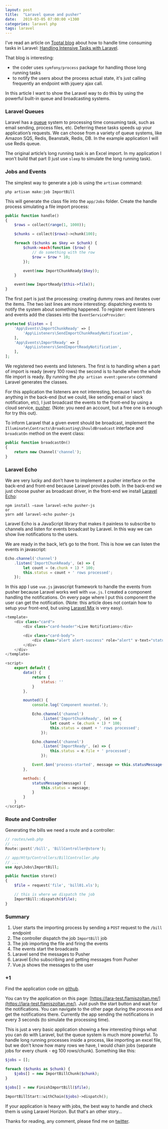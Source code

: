 ```yaml
---
layout: post
title:  "Laravel queue and pusher"
date:   2019-03-05 07:00:00 +1300
categories: laravel php
tags: laravel
---
```

I've read an article on [Toptal blog](https://www.toptal.com/blog) about how to handle time consuming tasks in Laravel: [Handling Intensive Tasks with Laravel](https://www.toptal.com/laravel/handling-intensive-tasks-with-laravel).

That blog is interesting:
- the coder uses `symfony/process` package for handling those long running tasks
- to notify the users about the process actual state, it's just calling frequently an endpoint with jquery ajax call.

In this article I want to show the Laravel way to do this by using the powerful built-in queue and broadcasting systems.

<!--more-->

### Laravel Queues

Laravel has a [queue](https://laravel.com/docs/5.8/queues) system to processing time consuming task, such as email sending, process files, etc. Deferring these tasks speeds up your application’s requests. We can choose from a variety of queue systems, like Amazon SQS, Redis, Beanstalk, Redis, DB. In the example application I will use Redis queue.

The original article’s long running task is an Excel import. In my application I won’t build that part (I just use `sleep` to simulate the long running task).

### Jobs and Events

The simplest way to generate a job is using the  `artisan` command:

```
php artisan make:job ImportBill
```

This will generate the class file into the `app/Jobs` folder. Create the handle process simulating a file import process:

```php
public function handle()
{
    $rows = collect(range(1, 1000));

    $chunks = collect($rows)->chunk(100);

    foreach ($chunks as $key => $chunk) {
        $chunk->each(function ($row) {
            // do something with the row
            $row = $row * 10;
        });

        event(new ImportChunkReady($key));
    }

    event(new ImportReady($this->file));
}
```

The first part is just the processing: creating dummy rows and iterates over the items. The two last lines are more interesting: dispatching events to notify the system about something happened.
To register event listeners and events add the classes into the `EventServiceProvider`:

```php
protected $listen = [
    'App\Events\ImportChunkReady' => [
        'App\Listeners\SendImportChunkReadyNotification',
    ],
    'App\Events\ImportReady' => [
        'App\Listeners\SendImportReadyNotification',
    ],
];
```

We registered two events and listeners. The first is to handling when a part of import is ready (every 100 rows) the second is to handle when the whole file import is ready. By running the `php artisan event:generate` command Laravel generates the classes.

For this application the listeners are not interesting, because I won’t do anything in the back-end (but we could, like sending email or slack notification, etc), I just broadcast the events to the front-end by using a cloud service, [pusher](https://pusher.com).  (Note: you need an account, but a free one is enough for try this out).

To inform Laravel that a given event should be broadcast, implement the `Illuminate\Contracts\Broadcasting\ShouldBroadcast` interface and `broadcatOn` method on the event class:

```php
public function broadcastOn()
{
    return new Channel('channel');
}
```

### Laravel Echo

We are very lucky and don’t have to implement a pusher interface on the back-end and front-end because Laravel provides both. In the back-end we just choose pusher as broadcast driver, in the front-end we install [Laravel Echo](https://laravel.com/docs/5.8/broadcasting#receiving-broadcasts):

```
npm install —save laravel-echo pusher-js
or
yarn add laravel-echo pusher-js
```

Laravel Echo is a JavaScript library that makes it painless to subscribe to channels and listen for events broadcast by Laravel. In this way we can show live notifications to the users.

We are ready in the back, let’s go to the front.
This is how we can listen the events in javascript:

```javascript
Echo.channel('channel')
    .listen('ImportChunkReady', (e) => {
        let count = (e.chunk + 1) * 100;
        this.status = count + ' rows processed';
    });
```

In this app I use `vue.js` javascript framework to handle the events from pusher because Laravel works well with `vue.js`. I created a component handling the notifications. On every page where I put this component the user can get the notification. (Note: this article does not contain how to setup your front-end, but using [Laravel Mix](https://laravel.com/docs/5.8/mix) is very easy).

```javascript
<template>
    <div class="card">
        <div class="card-header">Live Notifications</div>

        <div class="card-body">
            <div class="alert alert-success" role="alert" v-text="status" v-if="status"></div>
        </div>
    </div>
</template>

<script>
    export default {
        data() {
            return {
                status: ''
            }
        },

        mounted() {
            console.log('Component mounted.');

            Echo.channel('channel')
                .listen('ImportChunkReady', (e) => {
                    let count = (e.chunk + 1) * 100;
                    this.status = count + ' rows processed';
                });

            Echo.channel('channel')
                .listen('ImportReady', (e) => {
                    this.status = e.file + ' processed';
                });

            Event.$on('process-started', message => this.statusMessage(message));
        },

        methods: {
            statusMessage(message) {
                this.status = message;
            }
        }
    }
</script>
```

### Route and Controller
Generating the bills we need a route and a controller:

```php
// routes/web.php
// ...
Route::post('/bill', 'BillController@store');

// app/Http/Controllers/BillController.php
// ...
use App\Jobs\ImportBill;

public function store()
{
    $file = request('file', 'bill01.xls');

    // this is where we dispatch the job
    ImportBill::dispatch($file);
}
```

### Summary

1. User starts the importing process by sending a `POST` request to the  `/bill` endpoint
2. The controller dispatch the job `ImportBill` job
3. The job importing the file and firing the events
4. The events start the broadcasts
5. Laravel send the messages to Pusher
6. Laravel Echo subscribing and getting messages from Pusher
7. Vue.js shows the messages to the user

### +1
Find the application code on [github](https://github.com/flamisz/toptal-tasks).

You can try the application on this page: [https://lara-test.flamiszoltan.me/](https://lara-test.flamiszoltan.me/). Just push the start button and wait for the notifications. You can navigate to the other page during the process and get the notifications there. Currently the app sending the notifications in every 3 seconds (to simulate the processing time).

This is just a very basic application showing a few interesting things what you can do with Laravel, but the queue system is much more powerful. To handle long running processes inside a process, like importing an excel file, but we don't know how many rows we have, I would chain jobs (separate jobs for every chunk - eg 100 rows/chunk). Something like this:

```php
$jobs = [];

foreach ($chunks as $chunk) {
    $jobs[] = new ImportBillChunk($chunk);
}

$jobs[] = new FinishImportBill($file);

ImportBillStart::withChain($jobs)->dispatch();
```

If your application is heavy with jobs, the best way to handle and check them is using Laravel Horizon. But that's an other story...

Thanks for reading, any comment, please find me on [twitter](https://twitter.com/flamisz).

